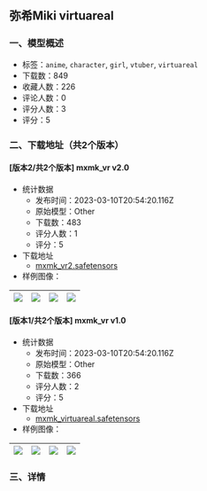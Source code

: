 ## 弥希Miki virtuareal
### 一、模型概述

- 标签：`anime`, `character`, `girl`, `vtuber`, `virtuareal`
- 下载数：849
- 收藏人数：226
- 评论人数：0
- 评分人数：3
- 评分：5

### 二、下载地址（共2个版本）

#### [版本2/共2个版本] mxmk_vr v2.0

- 统计数据
  - 发布时间：2023-03-10T20:54:20.116Z
  - 原始模型：Other
  - 下载数：483
  - 评分人数：1
  - 评分：5
- 下载地址
  - [mxmk_vr2.safetensors](https://civitai.com/api/download/models/21054)
- 样例图像：

| <img src="https://image.civitai.com/xG1nkqKTMzGDvpLrqFT7WA/392407b8-a54b-4d54-bc40-b40ca5ddfa00/width=450/222930.jpeg" /> | <img src="https://image.civitai.com/xG1nkqKTMzGDvpLrqFT7WA/831614f6-82cd-4cea-ee4e-a4d823d7a900/width=450/222929.jpeg" /> | <img src="https://image.civitai.com/xG1nkqKTMzGDvpLrqFT7WA/400566ae-7452-4093-f548-a68f7c5ed100/width=450/224247.jpeg" /> | <img src="https://image.civitai.com/xG1nkqKTMzGDvpLrqFT7WA/615e5e30-2124-453d-f86f-74e1d2753c00/width=450/224246.jpeg" /> |
| ---- | ---- | ---- | ---- |

#### [版本1/共2个版本] mxmk_vr v1.0

- 统计数据
  - 发布时间：2023-03-10T20:54:20.116Z
  - 原始模型：Other
  - 下载数：366
  - 评分人数：2
  - 评分：5
- 下载地址
  - [mxmk_virtuareal.safetensors](https://civitai.com/api/download/models/16252)
- 样例图像：

| <img src="https://image.civitai.com/xG1nkqKTMzGDvpLrqFT7WA/30cb7f37-81fe-4aed-679b-09406d17c300/width=450/164054.jpeg" /> | <img src="https://image.civitai.com/xG1nkqKTMzGDvpLrqFT7WA/4e05bb5d-0de8-450f-0522-7b2fc8372200/width=450/164059.jpeg" /> | <img src="https://image.civitai.com/xG1nkqKTMzGDvpLrqFT7WA/9994249b-4757-47d4-02e3-08d0261ab100/width=450/164058.jpeg" /> | <img src="https://image.civitai.com/xG1nkqKTMzGDvpLrqFT7WA/d4140a1e-d703-4670-ceb6-18f16285ff00/width=450/164057.jpeg" /> |
| ---- | ---- | ---- | ---- |


### 三、详情
<p></p>